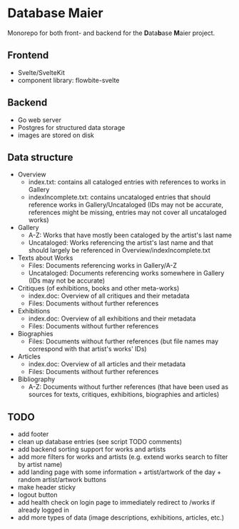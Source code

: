 # Database Maier

Monorepo for both front- and backend for the **D**ata**b**ase **M**aier project.

## Frontend

- Svelte/SvelteKit
- component library: flowbite-svelte

## Backend

- Go web server
- Postgres for structured data storage
- images are stored on disk

## Data structure

- Overview
  - index.txt: contains all cataloged entries with references to works in Gallery
  - indexIncomplete.txt: contains uncataloged entries that should reference works in Gallery/Uncataloged (IDs may not be accurate, references might be missing, entries may not cover all uncataloged works)
- Gallery
  - A-Z: Works that have mostly been cataloged by the artist's last name
  - Uncataloged: Works referencing the artist's last name and that should largely be referenced in Overview/indexIncomplete.txt
- Texts about Works
  - Files: Documents referencing works in Gallery/A-Z
  - Uncataloged: Documents referencing works somewhere in Gallery (IDs may not be accurate)
- Critiques (of exhibitions, books and other meta-works)
  - index.doc: Overview of all critiques and their metadata
  - Files: Documents without further references
- Exhibitions
  - index.doc: Overview of all exhibitions and their metadata
  - Files: Documents without further references
- Biographies
  - Files: Documents without further references (but file names may correspond with that artist's works' IDs)
- Articles
  - index.doc: Overview of all articles and their metadata
  - Files: Documents without further references
- Bibliography
  - A-Z: Documents without further references (that have been used as sources for texts, critiques, exhibitions, biographies and articles)

## TODO

- add footer
- clean up database entries (see script TODO comments)
- add backend sorting support for works and artists
- add more filters for works and artists (e.g. extend works search to filter by artist name)
- add landing page with some information + artist/artwork of the day + random artist/artwork buttons
- make header sticky
- logout button
- add health check on login page to immediately redirect to /works if already logged in
- add more types of data (image descriptions, exhibitions, articles, etc.)
